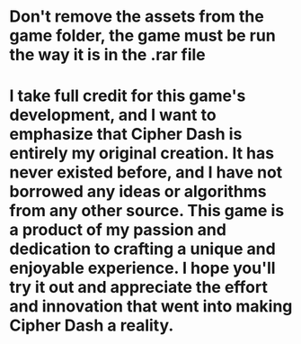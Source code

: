 # Don't remove the assets from the game folder, the game must be run the way it is in the .rar file

# I take full credit for this game's development, and I want to emphasize that Cipher Dash is entirely my original creation. It has never existed before, and I have not borrowed any ideas or algorithms from any other source. This game is a product of my passion and dedication to crafting a unique and enjoyable experience. I hope you'll try it out and appreciate the effort and innovation that went into making Cipher Dash a reality.

